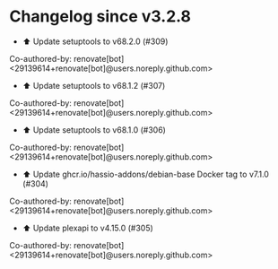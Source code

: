 # Changelog since v3.2.8
- ⬆️ Update setuptools to v68.2.0 (#309)

Co-authored-by: renovate[bot] <29139614+renovate[bot]@users.noreply.github.com> 
- ⬆️ Update setuptools to v68.1.2 (#307)

Co-authored-by: renovate[bot] <29139614+renovate[bot]@users.noreply.github.com> 
- ⬆️ Update setuptools to v68.1.0 (#306)

Co-authored-by: renovate[bot] <29139614+renovate[bot]@users.noreply.github.com> 
- ⬆️ Update ghcr.io/hassio-addons/debian-base Docker tag to v7.1.0 (#304)

Co-authored-by: renovate[bot] <29139614+renovate[bot]@users.noreply.github.com> 
- ⬆️ Update plexapi to v4.15.0 (#305)

Co-authored-by: renovate[bot] <29139614+renovate[bot]@users.noreply.github.com> 
